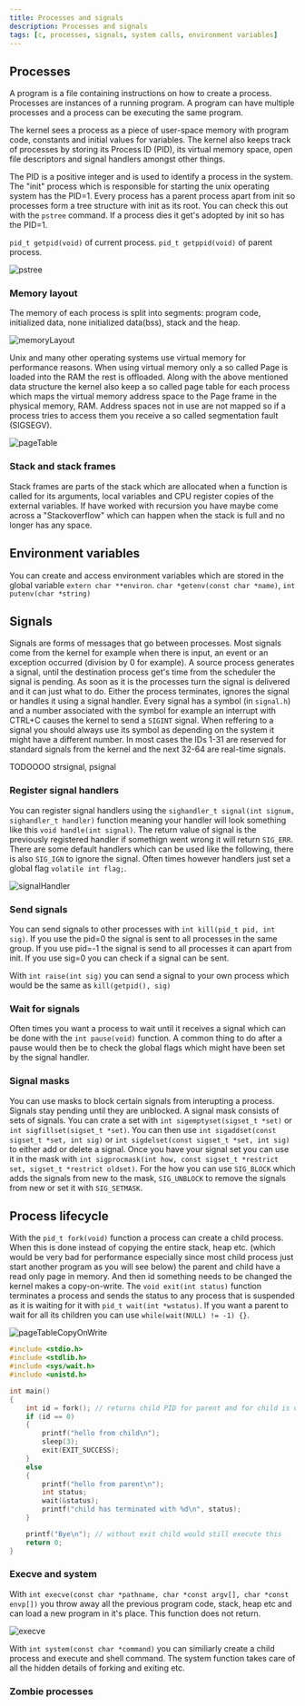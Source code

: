 ```yaml
---
title: Processes and signals
description: Processes and signals
tags: [c, processes, signals, system calls, environment variables]
---
```


## Processes

A program is a file containing instructions on how to create a process. Processes are instances of a running program. A program can have multiple processes and a process can be executing the same program.

The kernel sees a process as a piece of user-space memory with program code, constants and initial values for variables. The kernel also keeps track of processes by storing its Process ID (PID), its virtual memory space, open file descriptors and signal handlers amongst other things.

The PID is a positive integer and is used to identify a process in the system. The "init" process which is responsible for starting the unix operating system has the PID=1. Every process has a parent process apart from init so processes form a tree structure with init as its root. You can check this out with the `pstree` command. If a process dies it get's adopted by init so has the PID=1.

`pid_t getpid(void)` of current process.
`pid_t getppid(void)` of parent process.

![pstree](/img/programming/pstree.png)

### Memory layout

The memory of each process is split into segments: program code, initialized data, none initialized data(bss), stack and the heap.

![memoryLayout](/img/programming/memoryLayout.png)

Unix and many other operating systems use virtual memory for performance reasons. When using virtual memory only a so called Page is loaded into the RAM the rest is offloaded. Along with the above mentioned data structure the kernel also keep a so called page table for each process which maps the virtual memory address space to the Page frame in the physical memory, RAM. Address spaces not in use are not mapped so if a process tries to access them you receive a so called segmentation fault (SIGSEGV).

![pageTable](/img/programming/pageTable.png)

### Stack and stack frames

Stack frames are parts of the stack which are allocated when a function is called for its arguments, local variables and CPU register copies of the external variables. If have worked with recursion you have maybe come across a "Stackoverflow" which can happen when the stack is full and no longer has any space.

## Environment variables

You can create and access environment variables which are stored in the global variable `extern char **environ`. `char *getenv(const char *name)`, `int putenv(char *string)`

## Signals

Signals are forms of messages that go between processes. Most signals come from the kernel for example when there is input, an event or an exception occurred (division by 0 for example). A source process generates a signal, until the destination process get's time from the scheduler the signal is pending. As soon as it is the processes turn the signal is delivered and it can just what to do. Either the process terminates, ignores the signal or handles it using a signal handler. Every signal has a symbol (in `signal.h`) and a number associated with the symbol for example an interrupt with CTRL+C causes the kernel to send a `SIGINT` signal. When reffering to a signal you should always use its symbol as depending on the system it might have a different number. In most cases the IDs 1-31 are reserved for standard signals from the kernel and the next 32-64 are real-time signals.

TODOOOO
strsignal, psignal

### Register signal handlers

You can register signal handlers using the `sighandler_t signal(int signum, sighandler_t handler)` function meaning your handler will look something like this `void handle(int signal)`. The return value of signal is the previously registered handler if somethign went wrong it will return `SIG_ERR`. There are some default handlers which can be used like the following, there is also `SIG_IGN` to ignore the signal. Often times however handlers just set a global flag `volatile int flag;`.

![signalHandler](/img/programming/signalHandler.png)

### Send signals

You can send signals to other processes with `int kill(pid_t pid, int sig)`. If you use the pid=0 the signal is sent to all processes in the same group. If you use pid=-1 the signal is send to all processes it can apart from init. If you use sig=0 you can check if a signal can be sent.

With `int raise(int sig)` you can send a signal to your own process which would be the same as `kill(getpid(), sig)`

### Wait for signals

Often times you want a process to wait until it receives a signal which can be done with the `int pause(void)` function. A common thing to do after a pause would then be to check the global flags which might have been set by the signal handler.

### Signal masks

You can use masks to block certain signals from interupting a process. Signals stay pending until they are unblocked. A signal mask consists of sets of signals. You can crate a set with `int sigemptyset(sigset_t *set)` or `int sigfillset(sigset_t *set)`. You can then use `int sigaddset(const sigset_t *set, int sig)` or `int sigdelset(const sigset_t *set, int sig)` to either add or delete a signal. Once you have your signal set you can use it in the mask with `int sigprocmask(int how, const sigset_t *restrict set, sigset_t *restrict oldset)`. For the how you can use `SIG_BLOCK` which adds the signals from new to the mask, `SIG_UNBLOCK` to remove the signals from new or set it with `SIG_SETMASK`.

## Process lifecycle

With the `pid_t fork(void)` function a process can create a child process. When this is done instead of copying the entire stack, heap etc. (which would be very bad for performance especially since most child process just start another program as you will see below) the parent and child have a read only page in memory. And then id something needs to be changed the kernel makes a copy-on-write. The `void exit(int status)` function terminates a process and sends the status to any process that is suspended as it is waiting for it with `pid_t wait(int *wstatus)`. If you want a parent to wait for all its children you can use `while(wait(NULL) != -1) {}`.

![pageTableCopyOnWrite](/img/programming/pageTableCopyOnWrite.png)

```c
#include <stdio.h>
#include <stdlib.h>
#include <sys/wait.h>
#include <unistd.h>

int main()
{
    int id = fork(); // returns child PID for parent and for child is unassigned so 0.
    if (id == 0)
    {
        printf("hello from child\n");
        sleep(3);
        exit(EXIT_SUCCESS);
    }
    else
    {
        printf("hello from parent\n");
        int status;
        wait(&status);
        printf("child has terminated with %d\n", status);
    }

    printf("Bye\n"); // without exit child would still execute this
    return 0;
}
```

### Execve and system

With `int execve(const char *pathname, char *const argv[], char *const envp[])` you throw away all the previous program code, stack, heap etc and can load a new program in it's place. This function does not return.

![execve](/img/programming/execve.png)

With `int system(const char *command)` you can similiarly create a child process and execute and shell command. The system function takes care of all the hidden details of forking and exiting etc.

### Zombie processes
